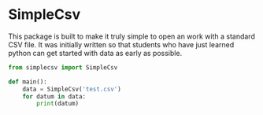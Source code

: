 # SimpleCsv

This package is built to make it truly simple to open an work with a standard CSV file. It was initially written so that students who have just learned python can get started with data as early as possible. 

```python
from simplecsv import SimpleCsv

def main():
    data = SimpleCsv('test.csv')
    for datum in data:
        print(datum)
```
